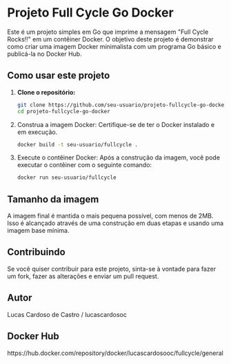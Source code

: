 # Projeto Full Cycle Go Docker

Este é um projeto simples em Go que imprime a mensagem "Full Cycle Rocks!!" em um contêiner Docker. O objetivo deste projeto é demonstrar como criar uma imagem Docker minimalista com um programa Go básico e publicá-la no Docker Hub.

## Como usar este projeto

1. **Clone o repositório:**

     ```bash
     git clone https://github.com/seu-usuario/projeto-fullcycle-go-docker.git
     cd projeto-fullcycle-go-docker

2. Construa a imagem Docker:
Certifique-se de ter o Docker instalado e em execução.

    ```bash
    docker build -t seu-usuario/fullcycle .

3. Execute o contêiner Docker:
Após a construção da imagem, você pode executar o contêiner com o seguinte comando:
    ```bash
    docker run seu-usuario/fullcycle

<h2>Tamanho da imagem</h2>
A imagem final é mantida o mais pequena possível, com menos de 2MB. Isso é alcançado através de uma construção em duas etapas e usando uma imagem base mínima.

<h2>Contribuindo</h2>
Se você quiser contribuir para este projeto, sinta-se à vontade para fazer um fork, fazer as alterações e enviar um pull request.

<h2>Autor</h2>
Lucas Cardoso de Castro / lucascardosoc

<h2>Docker Hub</h2>
<a>https://hub.docker.com/repository/docker/lucascardosooc/fullcycle/general</a>
